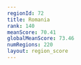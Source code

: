 ```yaml
---
regionId: 72
title: Romania
rank: 140
meanScore: 70.41
globalMeanScore: 73.46
numRegions: 220
layout: region_score
---
```

